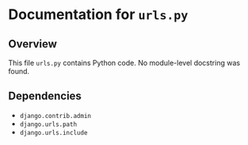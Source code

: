 # Documentation for `urls.py`

## Overview

This file `urls.py` contains Python code. No module-level docstring was found.
## Dependencies

- `django.contrib.admin`
- `django.urls.path`
- `django.urls.include`
